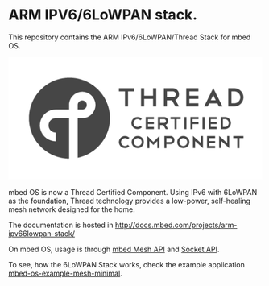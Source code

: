 ARM IPV6/6LoWPAN stack.
=======================

This repository contains the ARM IPv6/6LoWPAN/Thread Stack for mbed OS.

![](docs/img/thread_certified.png)

mbed OS is now a Thread Certified Component. Using IPv6 with 6LoWPAN as the foundation, Thread technology provides a low-power, self-healing mesh network designed for the home.

The documentation is hosted in http://docs.mbed.com/projects/arm-ipv66lowpan-stack/

On mbed OS, usage is through [mbed Mesh API](https://docs.mbed.com/docs/mbed-os-api-reference/en/latest/APIs/communication/mesh/) and [Socket API](https://docs.mbed.com/docs/mbed-os-api-reference/en/latest/APIs/communication/network_sockets/).

To see, how the 6LoWPAN Stack works, check the example application [mbed-os-example-mesh-minimal](https://github.com/ARMmbed/mbed-os-example-mesh-minimal).
